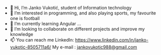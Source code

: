 - 👋 Hi, I’m Janko Vukotić, student of Information technology
- 👀 I’m interested in programming, and also playing sports, my favourite one is football
- 🌱 I’m currently learning Angular ...
- 💞️ I’m looking to collaborate on different projects and improve my knowledge 
- 📫 You can reach me LinkedIn: https://www.linkedin.com/in/janko-vukotic-8505711a6/   My e-mail : jankovukotic988@gmail.com

<!---
JankoVuk/JankoVuk is a ✨ special ✨ repository because its `README.md` (this file) appears on your GitHub profile.
You can click the Preview link to take a look at your changes.
--->
